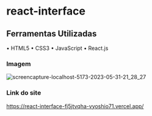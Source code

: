 # react-interface

## Ferramentas Utilizadas
• HTML5 
• CSS3 
• JavaScript
• React.js

### Imagem
![screencapture-localhost-5173-2023-05-31-21_28_27](https://github.com/vyoshio71/react-interface/assets/116774749/b3dd9a92-4e7e-4ca8-853c-8c4af96f75f4)


### Link do site
https://react-interface-fj5jtvqha-vyoshio71.vercel.app/


